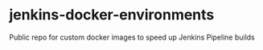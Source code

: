 # jenkins-docker-environments
Public repo for custom docker images to speed up Jenkins Pipeline builds
